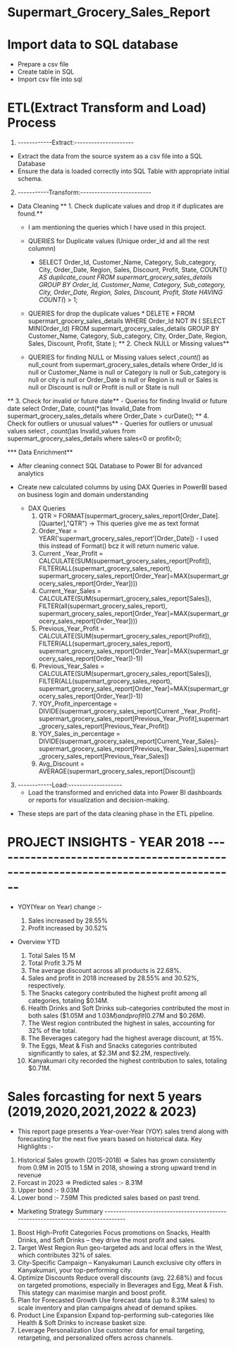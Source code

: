 # Supermart_Grocery_Sales_Report

# Import data to SQL database
* Prepare a csv file
* Create table in SQL
* Import csv file into sql

# ETL(Extract Transform and Load) Process
1. ------------Extract:---------------------
* Extract the data from the source system as a csv file into a SQL Database
* Ensure the data is loaded correctly into SQL Table with appropriate initial schema.

2. -----------Transform:-------------------------
* Data Cleaning
 **  1. Check duplicate values and drop it if duplicates are found.**
    * I am mentioning the queries which I have used in this project.
      
    - QUERIES for Duplicate values (Unique order_id and all the rest columnn)
      * SELECT Order_Id, Customer_Name, Category, Sub_category, City,
        Order_Date, Region, Sales, Discount, Profit, State,
        COUNT(*) AS duplicate_count FROM supermart_grocery_sales_details
        GROUP BY Order_Id, Customer_Name, Category, Sub_category, City,
          Order_Date, Region, Sales, Discount, Profit, State
        HAVING COUNT(*) > 1;
        
     - QUERIES for drop the duplicate values 
      * DELETE * FROM supermart_grocery_sales_details
       WHERE Order_Id NOT IN (
                                SELECT MIN(Order_Id)
                                FROM supermart_grocery_sales_details
                                GROUP BY Customer_Name, Category, Sub_category, City, Order_Date, Region, Sales, Discount, Profit, State
                               );
**  2. Check NULL or Missing values**
     - QUERIES for finding NULL or Missing values
        select *,count(*) as null_count from supermart_grocery_sales_details 
         where Order_Id is null
         or Customer_Name is null
         or Category is null
         or Sub_category is null
         or city is null
         or Order_Date is null 
         or Region is null
         or Sales is null
         or Discount is null
         or Profit is null
         or State is null
       
 ** 3. Check for invalid or future date**
     - Queries for finding Invalid or future date
            select Order_Date, count(*)as Invalid_Date
            from supermart_grocery_sales_details where Order_Date > curDate();
 ** 4. Check for outliers or unusual values**
     - Queries for outliers or unusual values
            select *, count(*)as Invalid_values
            from supermart_grocery_sales_details where sales<0 or profit<0;
  
*** Data Enrichment**
- After cleaning connect SQL Database to Power BI for advanced analytics
- Create new calculated columns by using DAX Queries in PowerBI based on business login and domain understanding

  * DAX Queries
     1. QTR = FORMAT(supermart_grocery_sales_report[Order_Date].[Quarter],"QTR") -> This queries give me as text format
     2. Order_Year = YEAR('supermart_grocery_sales_report'[Order_Date]) - I used this instead of Format() bcz it will return numeric value.
     3. Current _Year_Profit = CALCULATE(SUM(supermart_grocery_sales_report[Profit]),
                       FILTER(ALL(supermart_grocery_sales_report),
                       supermart_grocery_sales_report[Order_Year]=MAX(supermart_grocery_sales_report[Order_Year])))
     4. Current_Year_Sales = CALCULATE(SUM(supermart_grocery_sales_report[Sales]),
                            FILTER(all(supermart_grocery_sales_report),
                            supermart_grocery_sales_report[Order_Year]=MAX(supermart_grocery_sales_report[Order_Year])))
     5. Previous_Year_Profit = CALCULATE(SUM(supermart_grocery_sales_report[Profit]),
                        FILTER(ALL(supermart_grocery_sales_report),
                        supermart_grocery_sales_report[Order_Year]=MAX(supermart_grocery_sales_report[Order_Year])-1))
     6. Previous_Year_Sales = CALCULATE(SUM(supermart_grocery_sales_report[Sales]),
                             FILTER(ALL(supermart_grocery_sales_report),
                               supermart_grocery_sales_report[Order_Year]=MAX(supermart_grocery_sales_report[Order_Year])-1))
     7. YOY_Profit_inpercentage = DIVIDE(supermart_grocery_sales_report[Current _Year_Profit]- 
                       supermart_grocery_sales_report[Previous_Year_Profit],supermart_grocery_sales_report[Previous_Year_Profit])
     8. YOY_Sales_in_percentage = DIVIDE(supermart_grocery_sales_report[Current_Year_Sales]- 
                      supermart_grocery_sales_report[Previous_Year_Sales],supermart_grocery_sales_report[Previous_Year_Sales])
     9. Avg_Discount = AVERAGE(supermart_grocery_sales_report[Discount])

3. ------------Load:-------------------
   * Load the transformed and enriched data into Power BI dashboards or reports for visualization and decision-making.

* These steps are part of the data cleaning phase in the ETL pipeline.

# PROJECT INSIGHTS - YEAR 2018 ---------------------------------------------------------------------------------

* YOY(Year on Year) change :-
  1. Sales increased by 28.55%
  2. Profit increased by 30.52%

* Overview YTD
  1. Total Sales 15 M
  2. Total Profit 3.75 M
  3. The average discount across all products is 22.68%.
  4. Sales and profit in 2018 increased by 28.55% and 30.52%, respectively.
  5. The Snacks category contributed the highest profit among all categories, totaling $0.14M.
  6. Health Drinks and Soft Drinks sub-categories contributed the most in both sales ($1.05M and $1.03M) and profit ($0.27M and $0.26M).
  7. The West region contributed the highest in sales, accounting for 32% of the total.
  8. The Beverages category had the highest average discount, at 15%.
  9. The Eggs, Meat & Fish and Snacks categories contributed significantly to sales, at $2.3M and $2.2M, respectively.
  10. Kanyakumari city recorded the highest contribution to sales, totaling $0.71M.

# Sales forcasting for next 5 years (2019,2020,2021,2022 & 2023)
* This report page presents a Year-over-Year (YOY) sales trend along with forecasting for the next five years based on historical data.
Key Highlights :-
1. Historical Sales growth (2015-2018)
 => Sales has grown consistently from 0.9M in 2015 to 1.5M in 2018, showing a strong upward trend in revenue
2. Forcast in 2023
=> Predicted sales :- 8.31M
1. Upper bond :- 9.03M
2. Lower bond :- 7.59M
 This predicted sales based on past trend.
      
* Marketing Strategy Summary ---------------------------------------------------------------------------------
1. Boost High-Profit Categories
   Focus promotions on Snacks, Health Drinks, and Soft Drinks – they drive the most profit and sales.
2. Target West Region
   Run geo-targeted ads and local offers in the West, which contributes 32% of sales.
3. City-Specific Campaign – Kanyakumari
   Launch exclusive city offers in Kanyakumari, your top-performing city.
4. Optimize Discounts
   Reduce overall discounts (avg. 22.68%) and focus on targeted promotions, especially in Beverages and Egg, Meat & Fish. This stategy
   can maximise margin and boost profit.
6. Plan for Forecasted Growth
   Use forecast data (up to 8.31M sales) to scale inventory and plan campaigns ahead of demand spikes.
7. Product Line Expansion
   Expand top-performing sub-categories like Health & Soft Drinks to increase basket size.
8. Leverage Personalization
   Use customer data for email targeting, retargeting, and personalized offers across channels.
